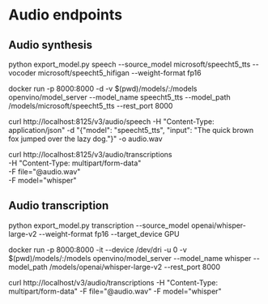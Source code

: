 # Audio endpoints


## Audio synthesis

python export_model.py speech --source_model microsoft/speecht5_tts --vocoder microsoft/speecht5_hifigan --weight-format fp16

docker run -p 8000:8000 -d -v $(pwd)/models/:/models openvino/model_server --model_name speecht5_tts --model_path /models/microsoft/speecht5_tts --rest_port 8000

curl http://localhost:8125/v3/audio/speech -H "Content-Type: application/json" -d "{\"model\": \"speecht5_tts\", \"input\": \"The quick brown fox jumped over the lazy dog.\"}" -o audio.wav



curl http://localhost:8125/v3/audio/transcriptions \
  -H "Content-Type: multipart/form-data" \
  -F file="@audio.wav" \
  -F model="whisper"

## Audio transcription

python export_model.py transcription --source_model openai/whisper-large-v2  --weight-format fp16 --target_device GPU


docker run -p 8000:8000 -it --device /dev/dri -u 0 -v $(pwd)/models/:/models openvino/model_server --model_name whisper --model_path /models/openai/whisper-large-v2 --rest_port 8000


curl http://localhost/v3/audio/transcriptions -H "Content-Type: multipart/form-data" -F file="@audio.wav" -F model="whisper"




